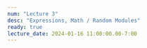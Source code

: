 ```yaml
---
num: "Lecture 3"
desc: "Expressions, Math / Random Modules"
ready: true
lecture_date: 2024-01-16 11:00:00.00-7:00
---
```

